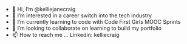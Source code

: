 - 👋 Hi, I’m @kelliejanecraig
- 👀 I’m interested in a career switch into the tech industry
- 🌱 I’m currently learning to code with Code First Girls MOOC Sprints
- 💞️ I’m looking to collaborate on learning to build my portfolio
- 📫 How to reach me ... Linkedin: kelliecraig

<!---
kelliejanecraig/kelliejanecraig is a ✨ special ✨ repository because its `README.md` (this file) appears on your GitHub profile.
You can click the Preview link to take a look at your changes.
--->
